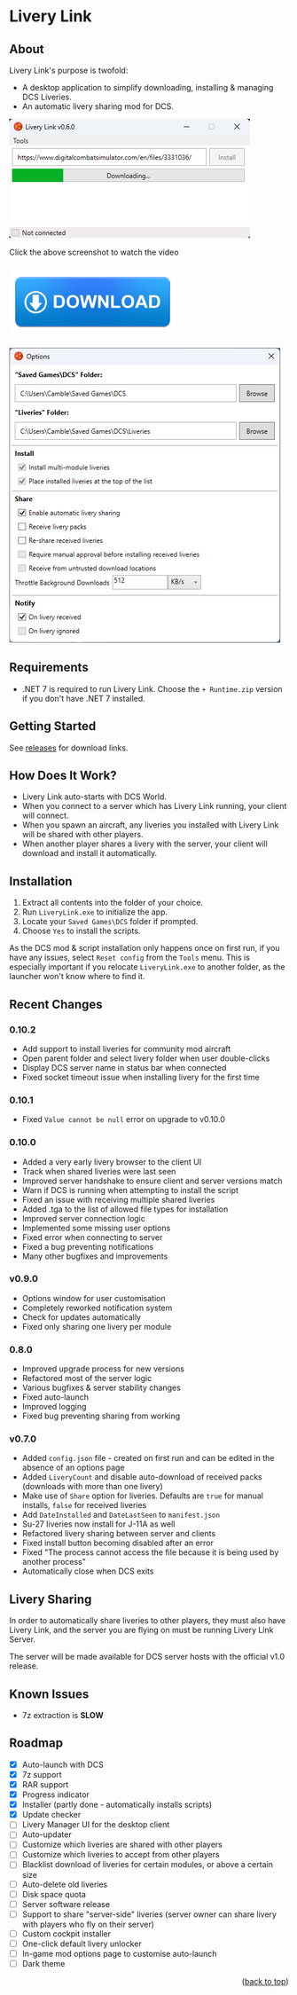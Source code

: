 # Livery Link

## About

Livery Link's purpose is twofold:
- A desktop application to simplify downloading, installing & managing DCS Liveries.
- An automatic livery sharing mod for DCS.

[![Watch the video][screenshot]](https://youtu.be/h0i65DmegYQ)

Click the above screenshot to watch the video

[![Download][download]](https://github.com/Camble/LiveryLink/releases/download/v0.10.2/LiveryLink.v0.10.2.+.Runtime.zip)

![Options][options-screenshot]

## Requirements

- .NET 7 is required to run Livery Link. Choose the `+ Runtime.zip` version if you don't have .NET 7 installed.


## Getting Started

See [releases](https://github.com/Camble/LiveryLink/releases) for download links.


## How Does It Work?

- Livery Link auto-starts with DCS World.
- When you connect to a server which has Livery Link running, your client will connect.
- When you spawn an aircraft, any liveries you installed with Livery Link will be shared with other players.
- When another player shares a livery with the server, your client will download and install it automatically.


## Installation

1. Extract all contents into the folder of your choice.
1. Run `LiveryLink.exe` to initialize the app.
1. Locate your `Saved Games\DCS` folder if prompted.
1. Choose `Yes` to install the scripts.

As the DCS mod & script installation only happens once on first run, if you have any issues, select `Reset config` from the `Tools` menu. This is especially important if you relocate `LiveryLink.exe` to another folder, as the launcher won't know where to find it.


## Recent Changes

### 0.10.2

 - Add support to install liveries for community mod aircraft
 - Open parent folder and select livery folder when user double-clicks
 - Display DCS server name in status bar when connected
 - Fixed socket timeout issue when installing livery for the first time


### 0.10.1

- Fixed `Value cannot be null` error on upgrade to v0.10.0


### 0.10.0

- Added a very early livery browser to the client UI
- Track when shared liveries were last seen
- Improved server handshake to ensure client and server versions match
- Warn if DCS is running when attempting to install the script
- Fixed an issue with receiving multiple shared liveries
- Added .tga to the list of allowed file types for installation
- Improved server connection logic
- Implemented some missing user options
- Fixed error when connecting to server
- Fixed a bug preventing notifications
- Many other bugfixes and improvements

### v0.9.0

- Options window for user customisation
- Completely reworked notification system
- Check for updates automatically
- Fixed only sharing one livery per module

### 0.8.0

- Improved upgrade process for new versions
- Refactored most of the server logic
- Various bugfixes & server stability changes
- Fixed auto-launch
- Improved logging
- Fixed bug preventing sharing from working

### v0.7.0

- Added `config.json` file - created on first run and can be edited in the absence of an options page
- Added `LiveryCount` and disable auto-download of received packs (downloads with more than one livery)
- Make use of `Share` option for liveries. Defaults are `true` for manual installs, `false` for received liveries
- Add `DateInstalled` and `DateLastSeen` to `manifest.json`
- Su-27 liveries now install for J-11A as well
- Refactored livery sharing between server and clients
- Fixed install button becoming disabled after an error
- Fixed "The process cannot access the file because it is being used by another process"
- Automatically close when DCS exits


## Livery Sharing

In order to automatically share liveries to other players, they must also have Livery Link, and the server you are flying on must be running Livery Link Server.

The server will be made available for DCS server hosts with the official v1.0 release.


## Known Issues

- 7z extraction is **SLOW**


## Roadmap

- [x] Auto-launch with DCS
- [x] 7z support
- [x] RAR support
- [x] Progress indicator
- [x] Installer (partly done - automatically installs scripts)
- [x] Update checker
- [ ] Livery Manager UI for the desktop client
- [ ] Auto-updater
- [ ] Customize which liveries are shared with other players
- [ ] Customize which liveries to accept from other players
- [ ] Blacklist download of liveries for certain modules, or above a certain size
- [ ] Auto-delete old liveries
- [ ] Disk space quota
- [ ] Server software release
- [ ] Support to share "server-side" liveries (server owner can share livery with players who fly on their server)
- [ ] Custom cockpit installer
- [ ] One-click default livery unlocker
- [ ] In-game mod options page to customise auto-launch
- [ ] Dark theme

<p align="right">(<a href="#readme-top">back to top</a>)</p>

[screenshot]: https://github.com/Camble/LiveryLink/blob/main/screenshot-0.6.0.png
[options-screenshot]: https://github.com/Camble/LiveryLink/blob/main/screenshot-0.9.0-options.png
[download]: https://github.com/Camble/LiveryLink/blob/main/download.png